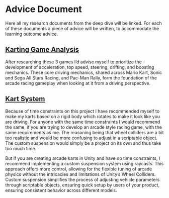 # Advice Document
Here all my research documents from the deep dive will be linked. For each of these documents a piece of advice will be written, to accommodate the learning outcome advice.

## [Karting Game Analysis](2.%20Karting%20Game%20Analysis.md)
After researching these 3 games I’d advise myself to prioritize the development of acceleration, top speed, steering, drifting, and boosting mechanics. These core driving mechanics, shared across Mario Kart, Sonic and Sega All Stars Racing, and Pac-Man Rally, form the foundation of the arcade racing gameplay when looking at it from a driving perspective. 

## [Kart System](3.%20Kart%20System.md)
Because of time constraints on this project I have recommended myself to make my karts based on a rigid body which rotates to make it look like you are driving. For anyone with the same time constraints I would recommend the same, if you are trying to develop an arcade style racing game, with the same requirements as me. The reasoning being that wheel colliders are a bit too realistic and would be more confusing to adjust in a scriptable object. The custom suspension would simply be a project on its own and thus take too much time.

But if you are creating arcade karts in Unity and have no time constraints, I recommend implementing a custom suspension system using raycasts. This approach offers more control, allowing for the flexible tuning of arcade physics without the intricacies and limitations of Unity’s Wheel Colliders. Custom suspension simplifies the process of adjusting vehicle parameters through scriptable objects, ensuring quick setup by users of your product, ensuring consistent behavior across different models.
